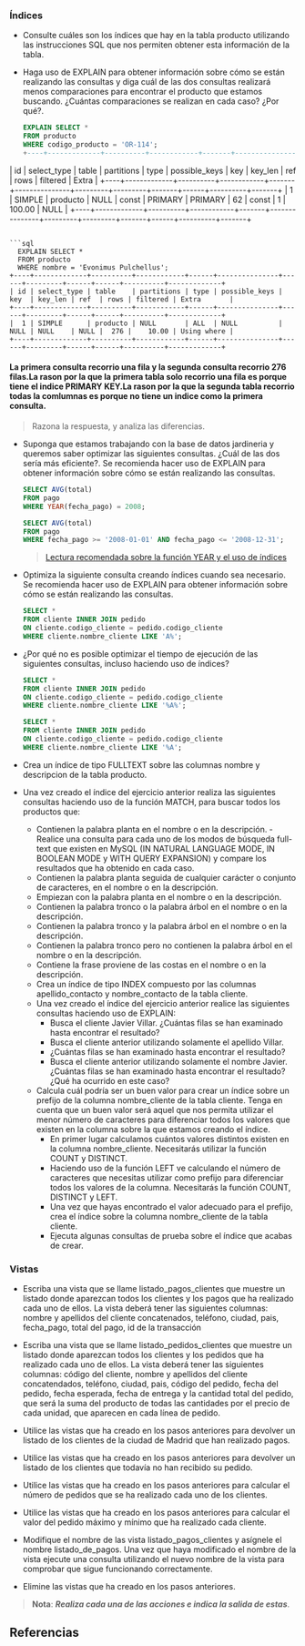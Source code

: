 
### Índices

- Consulte cuáles son los índices que hay en la tabla producto utilizando las instrucciones SQL que nos permiten obtener esta información de la tabla.
- Haga uso de EXPLAIN para obtener información sobre cómo se están realizando las consultas y diga cuál de las dos consultas realizará menos comparaciones para encontrar el producto que estamos buscando. ¿Cuántas comparaciones se realizan en cada caso? ¿Por qué?.

  ```sql
  EXPLAIN SELECT *
  FROM producto
  WHERE codigo_producto = 'OR-114';
  +----+-------------+----------+------------+-------+---------------+---------+---------+-------+------+----------+-------+
| id | select_type | table    | partitions | type  | possible_keys | key     | key_len | ref   | rows | filtered | Extra |
+----+-------------+----------+------------+-------+---------------+---------+---------+-------+------+----------+-------+
|  1 | SIMPLE      | producto | NULL       | const | PRIMARY       | PRIMARY | 62      | const |    1 |   100.00 | NULL  |
+----+-------------+----------+------------+-------+---------------+---------+---------+-------+------+----------+-------+

```

```sql
  EXPLAIN SELECT *
  FROM producto
  WHERE nombre = 'Evonimus Pulchellus';
+----+-------------+----------+------------+------+---------------+------+---------+------+------+----------+-------------+
| id | select_type | table    | partitions | type | possible_keys | key  | key_len | ref  | rows | filtered | Extra       |
+----+-------------+----------+------------+------+---------------+------+---------+------+------+----------+-------------+
|  1 | SIMPLE      | producto | NULL       | ALL  | NULL          | NULL | NULL    | NULL |  276 |    10.00 | Using where |
+----+-------------+----------+------------+------+---------------+------+---------+------+------+----------+-------------+
```
#### La primera consulta recorrio una fila y la segunda consulta recorrio 276 filas.La rason por la que la primera tabla solo recorrio una fila es porque tiene el indice PRIMARY KEY.La rason por la que la segunda tabla recorrio todas la comlumnas es porque no tiene un indice como la primera consulta. 

  >Razona la respuesta, y analiza las diferencias.

- Suponga que estamos trabajando con la base de datos jardineria y queremos saber optimizar las siguientes consultas. ¿Cuál de las dos sería más eficiente?. Se recomienda hacer uso de EXPLAIN para obtener información sobre cómo se están realizando las consultas.

  ```sql
  SELECT AVG(total)
  FROM pago
  WHERE YEAR(fecha_pago) = 2008;
  ```

  ```sql
  SELECT AVG(total)
  FROM pago
  WHERE fecha_pago >= '2008-01-01' AND fecha_pago <= '2008-12-31';
  ```

  >[Lectura recomendada sobre la función YEAR y el uso de índices](https://www.mysqltutorial.org/mysql-date-functions/mysql-year-function/)

- Optimiza la siguiente consulta creando índices cuando sea necesario. Se recomienda hacer uso de EXPLAIN para obtener información sobre cómo se están realizando las consultas.

  ```sql
  SELECT *
  FROM cliente INNER JOIN pedido
  ON cliente.codigo_cliente = pedido.codigo_cliente
  WHERE cliente.nombre_cliente LIKE 'A%';
  ```

- ¿Por qué no es posible optimizar el tiempo de ejecución de las siguientes consultas, incluso haciendo uso de índices?

  ```sql
  SELECT *
  FROM cliente INNER JOIN pedido
  ON cliente.codigo_cliente = pedido.codigo_cliente
  WHERE cliente.nombre_cliente LIKE '%A%';

  SELECT *
  FROM cliente INNER JOIN pedido
  ON cliente.codigo_cliente = pedido.codigo_cliente
  WHERE cliente.nombre_cliente LIKE '%A';
  ```

- Crea un índice de tipo FULLTEXT sobre las columnas nombre y descripcion de la tabla producto.
- Una vez creado el índice del ejercicio anterior realiza las siguientes consultas haciendo uso de la función MATCH, para buscar todos los productos que:
  - Contienen la palabra planta en el nombre o en la descripción. - Realice una consulta para cada uno de los modos de búsqueda full-text que existen en MySQL (IN NATURAL LANGUAGE MODE, IN BOOLEAN MODE y WITH QUERY EXPANSION) y compare los resultados que ha obtenido en cada caso.
  - Contienen la palabra planta seguida de cualquier carácter o conjunto de caracteres, en el nombre o en la descripción.
  - Empiezan con la palabra planta en el nombre o en la descripción.
  - Contienen la palabra tronco o la palabra árbol en el nombre o en la descripción.
  - Contienen la palabra tronco y la palabra árbol en el nombre o en la descripción.
  - Contienen la palabra tronco pero no contienen la palabra árbol en el nombre o en la descripción.
  - Contiene la frase proviene de las costas en el nombre o en la descripción.
  - Crea un índice de tipo INDEX compuesto por las columnas apellido_contacto y nombre_contacto de la tabla cliente.
  - Una vez creado el índice del ejercicio anterior realice las siguientes consultas haciendo uso de EXPLAIN:
    - Busca el cliente Javier Villar. ¿Cuántas filas se han examinado hasta encontrar el resultado?
    - Busca el cliente anterior utilizando solamente el apellido Villar.
    - ¿Cuántas filas se han examinado hasta encontrar el resultado?
    - Busca el cliente anterior utilizando solamente el nombre Javier. ¿Cuántas filas se han examinado hasta encontrar el resultado? ¿Qué ha ocurrido en este caso?
  - Calcula cuál podría ser un buen valor para crear un índice sobre un prefijo de la columna nombre_cliente de la tabla cliente. Tenga en cuenta que un buen valor será aquel que nos permita utilizar el menor número de caracteres para diferenciar todos los valores que existen en la columna sobre la que estamos creando el índice.
    - En primer lugar calculamos cuántos valores distintos existen en la columna nombre_cliente. Necesitarás utilizar la función COUNT y DISTINCT.
    - Haciendo uso de la función LEFT ve calculando el número de caracteres que necesitas utilizar como prefijo para diferenciar todos los valores de la columna. Necesitarás la función COUNT, DISTINCT y LEFT.
    - Una vez que hayas encontrado el valor adecuado para el prefijo, crea el índice sobre la columna nombre_cliente de la tabla cliente.
    - Ejecuta algunas consultas de prueba sobre el índice que acabas de crear.

### Vistas

- Escriba una vista que se llame listado_pagos_clientes que muestre un listado donde aparezcan todos los clientes y los pagos que ha realizado cada uno de ellos. La vista deberá tener las siguientes columnas: nombre y apellidos del cliente concatenados, teléfono, ciudad, pais, fecha_pago, total del pago, id de la transacción

- Escriba una vista que se llame listado_pedidos_clientes que muestre un listado donde aparezcan todos los clientes y los pedidos que ha realizado cada uno de ellos. La vista deberá tener las siguientes columnas: código del cliente, nombre y apellidos del cliente concatendados, teléfono, ciudad, pais, código del pedido, fecha del pedido, fecha esperada, fecha de entrega y la cantidad total del pedido, que será la suma del producto de todas las cantidades por el precio de cada unidad, que aparecen en cada línea de pedido.

- Utilice las vistas que ha creado en los pasos anteriores para devolver un listado de los clientes de la ciudad de Madrid que han realizado pagos.

- Utilice las vistas que ha creado en los pasos anteriores para devolver un listado de los clientes que todavía no han recibido su pedido.

- Utilice las vistas que ha creado en los pasos anteriores para calcular el número de pedidos que se ha realizado cada uno de los clientes.

- Utilice las vistas que ha creado en los pasos anteriores para calcular el valor del pedido máximo y mínimo que ha realizado cada cliente.

- Modifique el nombre de las vista listado_pagos_clientes y asígnele el nombre listado_de_pagos. Una vez que haya modificado el nombre de la vista ejecute una consulta utilizando el nuevo nombre de la vista para comprobar que sigue funcionando correctamente.

- Elimine las vistas que ha creado en los pasos anteriores.

>__Nota__: ___Realiza cada una de las acciones e indica la salida de estas___.
## Referencias
